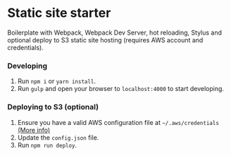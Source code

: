 # Static site starter #

Boilerplate with Webpack, Webpack Dev Server, hot reloading, Stylus and optional deploy to S3 static site hosting (requires AWS account and credentials).

### Developing ###
1. Run `npm i` or `yarn install`.
2. Run `gulp` and open your browser to `localhost:4000` to start developing.

### Deploying to S3 (optional) ###

1. Ensure you have a valid AWS configuration file at `~/.aws/credentials` [(More info)](http://docs.aws.amazon.com/cli/latest/userguide/cli-chap-getting-started.html#cli-config-files)
2. Update the `config.json` file.
3. Run `npm run deploy`.